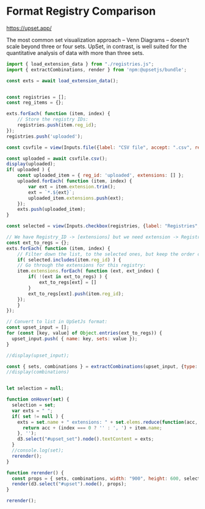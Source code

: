 # Format Registry Comparison

<https://upset.app/>

The most common set visualization approach – Venn Diagrams – doesn’t scale beyond three or four sets. UpSet, in contrast, is well suited for the quantitative analysis of data with more than three sets.

```js
import { load_extension_data } from "./registries.js";
import { extractCombinations, render } from 'npm:@upsetjs/bundle';

const exts = await load_extension_data();


const registries = [];
const reg_items = {};

exts.forEach( function (item, index) {
    // Store the registry IDs:
    registries.push(item.reg_id);
});
registries.push('uploaded');

```

```js
const csvfile = view(Inputs.file({label: "CSV file", accept: ".csv", required: true}));
```

```js
const uploaded = await csvfile.csv();
display(uploaded);
if( uploaded ) {
    const uploaded_item = { reg_id: 'uploaded', extensions: [] };
    uploaded.forEach( function (item, index) {
        var ext = item.extension.trim();
        ext = `*.${ext}`;
        uploaded_item.extensions.push(ext);
    });
    exts.push(uploaded_item);
}

```

```js
const selected = view(Inputs.checkbox(registries, {label: "Registries", value: registries , format: (x) => x}));
```

```js
// We have Registry_ID -> [extensions] but we need extension -> Registry_IDs
const ext_to_regs = {};
exts.forEach( function (item, index) {
    // Filter down the list, to the selected ones, but keep the order consistent:
    if( selected.includes(item.reg_id) ) {
    // Go through the extensions for this registry:
    item.extensions.forEach( function (ext, ext_index) {
        if( !(ext in ext_to_regs) ) {
            ext_to_regs[ext] = []
        }
        ext_to_regs[ext].push(item.reg_id);
    });
    }
});

// Convert to list in UpSetJs format:
const upset_input = [];
for (const [key, value] of Object.entries(ext_to_regs)) {
  upset_input.push( { name: key, sets: value });
}

//display(upset_input);
```



```js
const { sets, combinations } = extractCombinations(upset_input, {type: 'distinctIntersection'});
//display(combinations)


let selection = null;

function onHover(set) {
  selection = set;
  var exts = " ";
  if( set != null ) {
    exts = set.name + " extensions: " + set.elems.reduce(function(acc, item, index) {
      return acc + (index === 0 ? '' : ', ') + item.name;
    }, '');
    d3.select("#upset_set").node().textContent = exts;
  }
  //console.log(set);
  rerender();
}

function rerender() {
  const props = { sets, combinations, width: "900", height: 600, selection, onHover };
  render(d3.select("#upset").node(), props);
}

rerender();

```

<div id="upset" style="overflow-x:scroll;"></div>
<pre id="upset_set" style="overflow-x:scroll;"> </pre>

